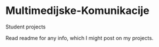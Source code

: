 Multimedijske-Komunikacije
==========================

Student projects

Read readme for any info, which I might post on my projects.
